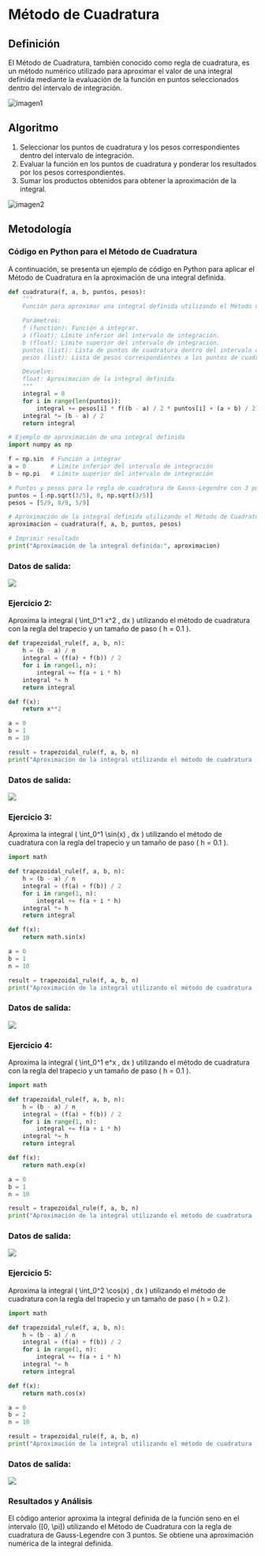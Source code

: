 # Método de Cuadratura
## Definición
El Método de Cuadratura, también conocido como regla de cuadratura, es un método numérico utilizado para aproximar el valor de una integral definida mediante la evaluación de la función en puntos seleccionados dentro del intervalo de integración.

![imagen1](https://github.com/Mexta46/Metodos_Numericos_Tema4/assets/160789479/8145aed4-2e4a-45d9-a5d2-e20dc9f3f3f8)

## Algoritmo
1. Seleccionar los puntos de cuadratura y los pesos correspondientes dentro del intervalo de integración.
2. Evaluar la función en los puntos de cuadratura y ponderar los resultados por los pesos correspondientes.
3. Sumar los productos obtenidos para obtener la aproximación de la integral.

![imagen2](https://github.com/Mexta46/Metodos_Numericos_Tema4/assets/160789479/7ef3e576-5664-4405-9e82-80bf49f6384b)

## Metodología

### Código en Python para el Método de Cuadratura
A continuación, se presenta un ejemplo de código en Python para aplicar el Método de Cuadratura en la aproximación de una integral definida.

```python
def cuadratura(f, a, b, puntos, pesos):
    """
    Función para aproximar una integral definida utilizando el Método de Cuadratura.

    Parámetros:
    f (function): Función a integrar.
    a (float): Límite inferior del intervalo de integración.
    b (float): Límite superior del intervalo de integración.
    puntos (list): Lista de puntos de cuadratura dentro del intervalo de integración.
    pesos (list): Lista de pesos correspondientes a los puntos de cuadratura.

    Devuelve:
    float: Aproximación de la integral definida.
    """
    integral = 0
    for i in range(len(puntos)):
        integral += pesos[i] * f((b - a) / 2 * puntos[i] + (a + b) / 2)
    integral *= (b - a) / 2
    return integral

# Ejemplo de aproximación de una integral definida
import numpy as np

f = np.sin  # Función a integrar
a = 0       # Límite inferior del intervalo de integración
b = np.pi   # Límite superior del intervalo de integración

# Puntos y pesos para la regla de cuadratura de Gauss-Legendre con 3 puntos
puntos = [-np.sqrt(3/5), 0, np.sqrt(3/5)]
pesos = [5/9, 8/9, 5/9]

# Aproximación de la integral definida utilizando el Método de Cuadratura
aproximacion = cuadratura(f, a, b, puntos, pesos)

# Imprimir resultado
print("Aproximación de la integral definida:", aproximacion)
```


### Datos de salida:


![](https://github.com/Mexta46/Metodos_Numericos_Tema4/blob/main/Imagenes/Imagenes_tema4/R1.jpeg)

### Ejercicio 2:
Aproxima la integral \( \int_0^1 x^2 \, dx \) utilizando el método de cuadratura con la regla del trapecio y un tamaño de paso \( h = 0.1 \).

```python
def trapezoidal_rule(f, a, b, n):
    h = (b - a) / n
    integral = (f(a) + f(b)) / 2
    for i in range(1, n):
        integral += f(a + i * h)
    integral *= h
    return integral

def f(x):
    return x**2

a = 0
b = 1
n = 10

result = trapezoidal_rule(f, a, b, n)
print("Aproximación de la integral utilizando el método de cuadratura (Ejercicio 2):", result)
```

### Datos de salida:


![](https://github.com/Mexta46/Metodos_Numericos_Tema4/blob/main/Imagenes/Imagenes_tema4/R2.jpeg)

### Ejercicio 3:
Aproxima la integral \( \int_0^1 \sin(x) \, dx \) utilizando el método de cuadratura con la regla del trapecio y un tamaño de paso \( h = 0.1 \).

```python
import math

def trapezoidal_rule(f, a, b, n):
    h = (b - a) / n
    integral = (f(a) + f(b)) / 2
    for i in range(1, n):
        integral += f(a + i * h)
    integral *= h
    return integral

def f(x):
    return math.sin(x)

a = 0
b = 1
n = 10

result = trapezoidal_rule(f, a, b, n)
print("Aproximación de la integral utilizando el método de cuadratura (Ejercicio 3):", result)
```
### Datos de salida:


![](https://github.com/Mexta46/Metodos_Numericos_Tema4/blob/main/Imagenes/Imagenes_tema4/R3.jpeg)

### Ejercicio 4:
Aproxima la integral \( \int_0^1 e^x \, dx \) utilizando el método de cuadratura con la regla del trapecio y un tamaño de paso \( h = 0.1 \).

```python
import math

def trapezoidal_rule(f, a, b, n):
    h = (b - a) / n
    integral = (f(a) + f(b)) / 2
    for i in range(1, n):
        integral += f(a + i * h)
    integral *= h
    return integral

def f(x):
    return math.exp(x)

a = 0
b = 1
n = 10

result = trapezoidal_rule(f, a, b, n)
print("Aproximación de la integral utilizando el método de cuadratura (Ejercicio 4):", result)
```

### Datos de salida:


![](https://github.com/Mexta46/Metodos_Numericos_Tema4/blob/main/Imagenes/Imagenes_tema4/R4.jpeg)


### Ejercicio 5:
Aproxima la integral \( \int_0^2 \cos(x) \, dx \) utilizando el método de cuadratura con la regla del trapecio y un tamaño de paso \( h = 0.2 \).

```python
import math

def trapezoidal_rule(f, a, b, n):
    h = (b - a) / n
    integral = (f(a) + f(b)) / 2
    for i in range(1, n):
        integral += f(a + i * h)
    integral *= h
    return integral

def f(x):
    return math.cos(x)

a = 0
b = 2
n = 10

result = trapezoidal_rule(f, a, b, n)
print("Aproximación de la integral utilizando el método de cuadratura (Ejercicio 5):", result)
```

### Datos de salida:


![](https://github.com/Mexta46/Metodos_Numericos_Tema4/blob/main/Imagenes/Imagenes_tema4/R5.jpeg)



### Resultados y Análisis
El código anterior aproxima la integral definida de la función seno en el intervalo \([0, \pi]\) utilizando el Método de Cuadratura con la regla de cuadratura de Gauss-Legendre con 3 puntos. Se obtiene una aproximación numérica de la integral definida.
